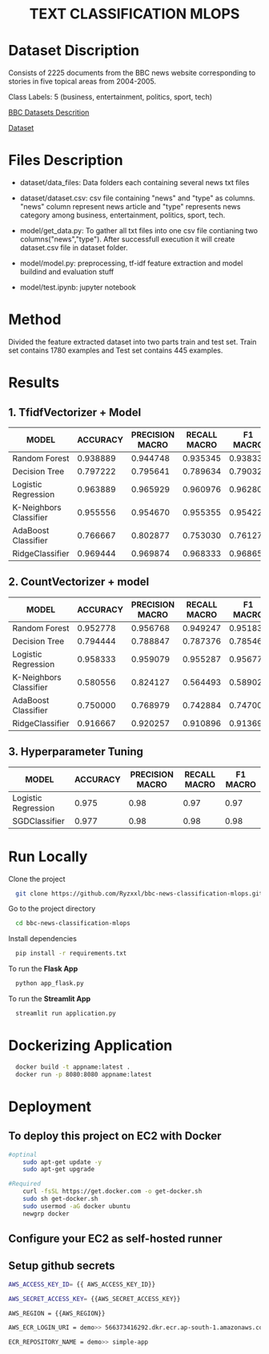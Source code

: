 <h1 align="center">TEXT CLASSIFICATION MLOPS</h1>

# Dataset Discription

Consists of 2225 documents from the BBC news website corresponding to stories in five topical areas from 2004-2005.

Class Labels: 5 (business, entertainment, politics, sport, tech)

[BBC Datasets Descrition](http://mlg.ucd.ie/datasets/bbc.html) 

[Dataset](http://mlg.ucd.ie/files/datasets/bbc-fulltext.zip)


# Files Description
* dataset/data_files: Data folders each containing several news txt files

* dataset/dataset.csv: csv file containing "news" and "type" as columns. "news" column represent news article and "type" represents news category among business, entertainment, politics, sport, tech.

* model/get_data.py: To gather all txt files into one csv file contianing two columns("news","type"). After successfull execution it will create dataset.csv file in dataset folder. 

* model/model.py: preprocessing, tf-idf feature extraction and model buildind and evaluation stuff

* model/test.ipynb: jupyter notebook 


# Method

Divided the feature extracted dataset into two parts train and test set. Train set contains 1780 examples and Test set contains 445 examples. 


# Results

## 1. TfidfVectorizer + Model

| **MODEL**              | **ACCURACY** | **PRECISION MACRO** | **RECALL MACRO** | **F1 MACRO** |
|------------------------|----------|-----------|--------------|----------|
| Random Forest          | 0.938889 | 0.944748  | 0.935345     | 0.938332 |
| Decision Tree          | 0.797222 | 0.795641  | 0.789634     | 0.790323 |
| Logistic Regression    | 0.963889 | 0.965929  | 0.960976     | 0.962801 |
| K-Neighbors Classifier | 0.955556 | 0.954670  | 0.955355     | 0.954221 |
| AdaBoost Classifier    | 0.766667 | 0.802877  | 0.753030     | 0.761275 |
| RidgeClassifier        | 0.969444 | 0.969874  | 0.968333     | 0.968658 |

## 2. CountVectorizer + model

| **MODEL**              | **ACCURACY** | **PRECISION MACRO** | **RECALL MACRO** | **F1 MACRO** |
|------------------------|----------|-----------------|--------------|----------|
| Random Forest          | 0.952778 | 0.956768        | 0.949247     | 0.951832 |
| Decision Tree          | 0.794444 | 0.788847        | 0.787376     | 0.785466 |
| Logistic Regression    | 0.958333 | 0.959079        | 0.955287     | 0.956771 |
| K-Neighbors Classifier | 0.580556 | 0.824127        | 0.564493     | 0.589024 |
| AdaBoost Classifier    | 0.750000 | 0.768979        | 0.742884     | 0.747008 |
| RidgeClassifier        | 0.916667 | 0.920257        | 0.910896     | 0.913691 |


## 3. Hyperparameter Tuning 

| MODEL                  | ACCURACY | PRECISION MACRO | RECALL MACRO | F1 MACRO |
|------------------------|----------|-----------------|--------------|----------|
| Logistic Regression    | 0.975    | 0.98            | 0.97         | 0.97     |
| SGDClassifier          | 0.977    | 0.98            | 0.98         | 0.98     |


# Run Locally

Clone the project

```bash
  git clone https://github.com/Ryzxxl/bbc-news-classification-mlops.git
```

Go to the project directory

```bash
  cd bbc-news-classification-mlops
```

Install dependencies

```bash
  pip install -r requirements.txt
```

To run the **Flask App**
```bash
  python app_flask.py
```
To run the **Streamlit App**
```bash
  streamlit run application.py
```


# Dockerizing Application

```bash
  docker build -t appname:latest .
  docker run -p 8080:8080 appname:latest
```


# Deployment

## To deploy this project on EC2 with Docker

```bash
#optinal
    sudo apt-get update -y 
    sudo apt-get upgrade 

#Required
    curl -fsSL https://get.docker.com -o get-docker.sh
    sudo sh get-docker.sh
    sudo usermod -aG docker ubuntu
    newgrp docker

```
## Configure your EC2 as self-hosted runner

## Setup github secrets
```bash
AWS_ACCESS_KEY_ID= {{ AWS_ACCESS_KEY_ID}}

AWS_SECRET_ACCESS_KEY= {{AWS_SECRET_ACCESS_KEY}}

AWS_REGION = {{AWS_REGION}}

AWS_ECR_LOGIN_URI = demo>> 566373416292.dkr.ecr.ap-south-1.amazonaws.com

ECR_REPOSITORY_NAME = demo>> simple-app
```


